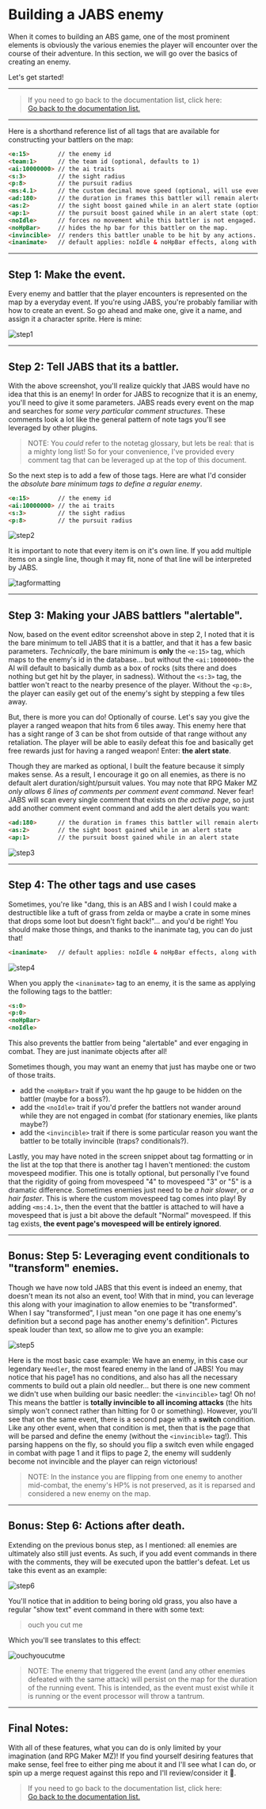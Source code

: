 # Building a JABS enemy
When it comes to building an ABS game, one of the most prominent elements is obviously the various enemies the player will encounter over the course of their adventure. In this section, we will go over the basics of creating an enemy.

Let's get started!

---
>If you need to go back to the documentation list, click here:<br/>
[Go back to the documentation list.](../README.md)

---
Here is a shorthand reference list of all tags that are available for constructing your battlers on the map:
```html
<e:15>        // the enemy id
<team:1>      // the team id (optional, defaults to 1)
<ai:10000000> // the ai traits
<s:3>         // the sight radius
<p:8>         // the pursuit radius
<ms:4.1>      // the custom decimal move speed (optional, will use event's movespeed if not provided)
<ad:180>      // the duration in frames this battler will remain alerted (optional, use with other alert tags)
<as:2>        // the sight boost gained while in an alert state (optiona, use with other alert tags)
<ap:1>        // the pursuit boost gained while in an alert state (optional, use with other alert tags)
<noIdle>      // forces no movement while this battler is not engaged.
<noHpBar>     // hides the hp bar for this battler on the map.
<invincible>  // renders this battler unable to be hit by any actions.
<inanimate>   // default applies: noIdle & noHpBar effects, along with preventing this battler from engaging. (optional)
```
---
## Step 1: Make the event.
Every enemy and battler that the player encounters is represented on the map by a everyday event. If you're using JABS, you're probably familiar with how to create an event. So go ahead and make one, give it a name, and assign it a character sprite. Here is mine:

![step1](./images/bae-step1.png)

---
## Step 2: Tell JABS that its a battler.
With the above screenshot, you'll realize quickly that JABS would have no idea that this is an enemy! In order for JABS to recognize that it is an enemy, you'll need to give it some parameters. JABS reads every event on the map and searches for _some very particular comment structures_. These comments look a lot like the general pattern of note tags you'll see leveraged by other plugins.

> NOTE: You _could_ refer to the notetag glossary, but lets be real: that is a mighty long list! So for your convenience, I've provided every comment tag that can be leveraged up at the top of this document.

So the next step is to add a few of those tags. Here are what I'd consider the _absolute bare minimum tags to define a regular enemy_.

```html
<e:15>        // the enemy id
<ai:10000000> // the ai traits
<s:3>         // the sight radius
<p:8>         // the pursuit radius
```

![step2](./images/bae-step2.png)

It is important to note that every item is on it's own line. If you add multiple items on a single line, though it may fit, none of that line will be interpreted by JABS.

![tagformatting](./images/bae-tagformatting.png)

---
## Step 3: Making your JABS battlers "alertable".
Now, based on the event editor screenshot above in step 2, I noted that it is the bare minimum to tell JABS that it is a battler, and that it has a few basic parameters. _Technically_, the bare minimum is **only** the `<e:15>` tag, which maps to the enemy's id in the database... but without the `<ai:10000000>` the AI will default to basically dumb as a box of rocks (sits there and does nothing but get hit by the player, in sadness). Without the `<s:3>` tag, the battler won't react to the nearby presence of the player. Without the `<p:8>`, the player can easily get out of the enemy's sight by stepping a few tiles away. 

But, there is more you can do! Optionally of course. Let's say you give the player a ranged weapon that hits from 6 tiles away. This enemy here that has a sight range of 3 can be shot from outside of that range without any retaliation. The player will be able to easily defeat this foe and basically get free rewards just for having a ranged weapon! Enter: **the alert state**.

Though they are marked as optional, I built the feature because it simply makes sense. As a result, I encourage it go on all enemies, as there is no default alert duration/sight/pursuit values. You may note that RPG Maker MZ _only allows 6 lines of comments per comment event command_. Never fear! JABS will scan every single comment that exists on _the active page_, so just add another comment event command and add the alert details you want:
```html
<ad:180>      // the duration in frames this battler will remain alerted
<as:2>        // the sight boost gained while in an alert state
<ap:1>        // the pursuit boost gained while in an alert state
```

![step3](./images/bae-step3.png)

---
## Step 4: The other tags and use cases
Sometimes, you're like "dang, this is an ABS and I wish I could make a destructible like a tuft of grass from zelda or maybe a crate in some mines that drops some loot but doesn't fight back!"... and you'd be right! You should make those things, and thanks to the inanimate tag, you can do just that!

```html
<inanimate>   // default applies: noIdle & noHpBar effects, along with preventing this battler from engaging.
```

![step4](./images/bae-step4.png)

When you apply the `<inanimate>` tag to an enemy, it is the same as applying the following tags to the battler:
```html
<s:0>
<p:0>
<noHpBar>
<noIdle>
```
This also prevents the battler from being "alertable" and ever engaging in combat. They are just inanimate objects after all!

Sometimes though, you may want an enemy that just has maybe one or two of those traits.
- add the `<noHpBar>` trait if you want the hp gauge to be hidden on the battler (maybe for a boss?).
- add the `<noIdle>` trait if you'd prefer the battlers not wander around while they are not engaged in combat (for stationary enemies, like plants maybe?)
- add the `<invincible>` trait if there is some particular reason you want the battler to be totally invincible (traps? conditionals?).

Lastly, you may have noted in the screen snippet about tag formatting or in the list at the top that there is another tag I haven't mentioned: the custom movespeed modifier. This one is totally optional, but personally I've found that the rigidity of going from movespeed "4" to movespeed "3" or "5" is a dramatic difference. Sometimes enemies just need to be _a hair slower_, or _a hair faster_. This is where the custom movespeed tag comes into play! By adding `<ms:4.1>`, then the event that the battler is attached to will have a movespeed that is just a bit above the default "Normal" movespeed. If this tag exists, **the event page's movespeed will be entirely ignored**.

---
## Bonus: Step 5: Leveraging event conditionals to "transform" enemies.
Though we have now told JABS that this event is indeed an enemy, that doesn't mean its not also an event, too! With that in mind, you can leverage this along with your imagination to allow enemies to be "transformed". When I say "transformed", I just mean "on one page it has one enemy's definition but a second page has another enemy's definition". Pictures speak louder than text, so allow me to give you an example:

![step5](./images/bae-step5.png)

Here is the most basic case example: We have an enemy, in this case our legendary `Needler`, the most feared enemy in the land of JABS! You may notice that his page1 has no conditions, and also has all the necessary comments to build out a plain old needler... but there is one new comment we didn't use when building our basic needler: the `<invincible>` tag! Oh no! This means the battler is **totally invincible to all incoming attacks** (the hits simply won't connect rather than hitting for 0 or something). However, you'll see that on the same event, there is a second page with a **switch** condition. Like any other event, when that condition is met, then that is the page that will be parsed and define the enemy (without the `<invincible>` tag!). This parsing happens on the fly, so should you flip a switch even while engaged in combat with page 1 and it flips to page 2, the enemy will suddenly become not invincible and the player can reign victorious!
> NOTE: In the instance you are flipping from one enemy to another mid-combat, the enemy's HP% is not preserved, as it is reparsed and considered a new enemy on the map.

---
## Bonus: Step 6: Actions after death.
Extending on the previous bonus step, as I mentioned: all enemies are ultimately also still just events. As such, if you add event commands in there with the comments, they will be executed upon the battler's defeat. Let us take this event as an example:

![step6](./images/bae-step6.png)

You'll notice that in addition to being boring old grass, you also have a regular "show text" event command in there with some text:
> ouch you cut me

Which you'll see translates to this effect:

![ouchyoucutme](./images/ouchyoucutme.gif)

> NOTE: The enemy that triggered the event (and any other enemies defeated with the same attack) will persist on the map for the duration of the running event. This is intended, as the event must exist while it is running or the event processor will throw a tantrum.

---
## Final Notes:
With all of these features, what you can do is only limited by your imagination (and RPG Maker MZ)! If you find yourself desiring features that make sense, feel free to either ping me about it and I'll see what I can do, or spin up a merge request against this repo and I'll review/consider it 💯.

>If you need to go back to the documentation list, click here:<br/>
[Go back to the documentation list.](../README.md)